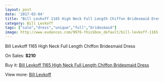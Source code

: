 ```yaml
---
layout: post
date: '2017-03-04'
title: "Bill Levkoff 1165 High Neck Full Length Chiffon Bridesmaid Dress"
category: Bill Levkoff
tags: ["sale","dress","unique","full","bridesmaid"]
image: http://www.eudances.com/9976-thickbox_default/bill-levkoff-1165-high-neck-full-length-chiffon-bridesmaid-dress.jpg
---
```

Bill Levkoff 1165 High Neck Full Length Chiffon Bridesmaid Dress

On Sales: **$210**
<a href="https://www.eudances.com/en/bill-levkoff/3280-bill-levkoff-1165-high-neck-full-length-chiffon-bridesmaid-dress.html"><amp-img layout="responsive" width="600" height="600" src="//www.eudances.com/9976-thickbox_default/bill-levkoff-1165-high-neck-full-length-chiffon-bridesmaid-dress.jpg" alt="Bill Levkoff 1165 High Neck Full Length Chiffon Bridesmaid Dress 0" /></a>
<a href="https://www.eudances.com/en/bill-levkoff/3280-bill-levkoff-1165-high-neck-full-length-chiffon-bridesmaid-dress.html"><amp-img layout="responsive" width="600" height="600" src="//www.eudances.com/9979-thickbox_default/bill-levkoff-1165-high-neck-full-length-chiffon-bridesmaid-dress.jpg" alt="Bill Levkoff 1165 High Neck Full Length Chiffon Bridesmaid Dress 1" /></a>
<a href="https://www.eudances.com/en/bill-levkoff/3280-bill-levkoff-1165-high-neck-full-length-chiffon-bridesmaid-dress.html"><amp-img layout="responsive" width="600" height="600" src="//www.eudances.com/9978-thickbox_default/bill-levkoff-1165-high-neck-full-length-chiffon-bridesmaid-dress.jpg" alt="Bill Levkoff 1165 High Neck Full Length Chiffon Bridesmaid Dress 2" /></a>
<a href="https://www.eudances.com/en/bill-levkoff/3280-bill-levkoff-1165-high-neck-full-length-chiffon-bridesmaid-dress.html"><amp-img layout="responsive" width="600" height="600" src="//www.eudances.com/9977-thickbox_default/bill-levkoff-1165-high-neck-full-length-chiffon-bridesmaid-dress.jpg" alt="Bill Levkoff 1165 High Neck Full Length Chiffon Bridesmaid Dress 3" /></a>

Buy it: [Bill Levkoff 1165 High Neck Full Length Chiffon Bridesmaid Dress](https://www.eudances.com/en/bill-levkoff/3280-bill-levkoff-1165-high-neck-full-length-chiffon-bridesmaid-dress.html "Bill Levkoff 1165 High Neck Full Length Chiffon Bridesmaid Dress")

View more: [Bill Levkoff](https://www.eudances.com/en/57-bill-levkoff "Bill Levkoff")